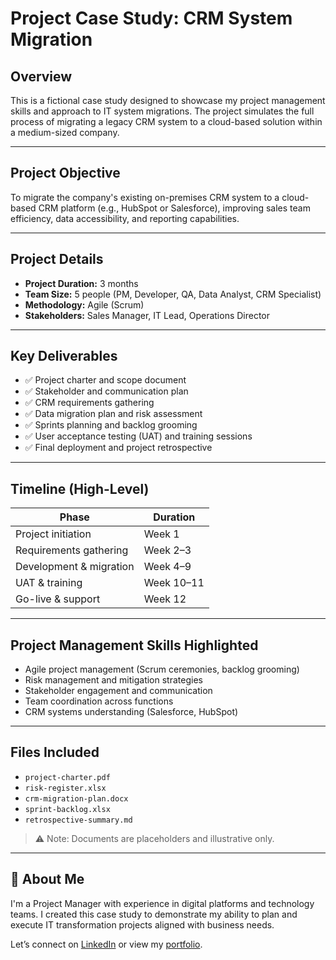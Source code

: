 # Project Case Study: CRM System Migration

## Overview

This is a fictional case study designed to showcase my project management skills and approach to IT system migrations. The project simulates the full process of migrating a legacy CRM system to a cloud-based solution within a medium-sized company.

---

## Project Objective

To migrate the company's existing on-premises CRM system to a cloud-based CRM platform (e.g., HubSpot or Salesforce), improving sales team efficiency, data accessibility, and reporting capabilities.

---

## Project Details

- **Project Duration:** 3 months
- **Team Size:** 5 people (PM, Developer, QA, Data Analyst, CRM Specialist)
- **Methodology:** Agile (Scrum)
- **Stakeholders:** Sales Manager, IT Lead, Operations Director

---

## Key Deliverables

- ✅ Project charter and scope document  
- ✅ Stakeholder and communication plan  
- ✅ CRM requirements gathering  
- ✅ Data migration plan and risk assessment  
- ✅ Sprints planning and backlog grooming  
- ✅ User acceptance testing (UAT) and training sessions  
- ✅ Final deployment and project retrospective  

---

## Timeline (High-Level)

| Phase                     | Duration       |
|--------------------------|----------------|
| Project initiation       | Week 1         |
| Requirements gathering   | Week 2–3       |
| Development & migration  | Week 4–9       |
| UAT & training           | Week 10–11     |
| Go-live & support        | Week 12        |

---

## Project Management Skills Highlighted

- Agile project management (Scrum ceremonies, backlog grooming)
- Risk management and mitigation strategies
- Stakeholder engagement and communication
- Team coordination across functions
- CRM systems understanding (Salesforce, HubSpot)

---

## Files Included

- `project-charter.pdf`
- `risk-register.xlsx`
- `crm-migration-plan.docx`
- `sprint-backlog.xlsx`
- `retrospective-summary.md`

> ⚠️ Note: Documents are placeholders and illustrative only.

---

## 💼 About Me

I'm a Project Manager with experience in digital platforms and technology teams. I created this case study to demonstrate my ability to plan and execute IT transformation projects aligned with business needs.

Let’s connect on [LinkedIn](https://www.linkedin.com/in/silvinacarrerascholz) or view my [portfolio](https://github.com/scarrera03).

